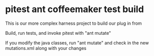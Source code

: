 # pitest ant coffeemaker test build

This is our more complex harness project to build our plug in from

Build, run tests, and invoke pitest with "ant mutate"

If you modify the java classes, run "ant mutate" and check in the new mutations.xml along with your changes
